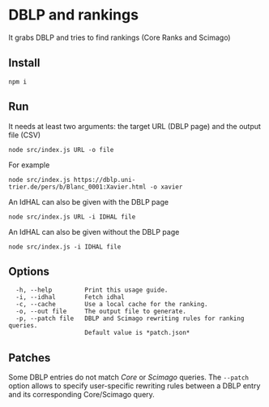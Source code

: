 # DBLP and rankings 

It grabs DBLP and tries to find rankings (Core Ranks and Scimago)

## Install

    npm i

## Run

It needs at least two arguments: the target URL (DBLP page) and the output file (CSV)

    node src/index.js URL -o file

For example

    node src/index.js https://dblp.uni-trier.de/pers/b/Blanc_0001:Xavier.html -o xavier


An IdHAL can also be given with the DBLP page

    node src/index.js URL -i IDHAL file


An IdHAL can also be given without the DBLP page

    node src/index.js -i IDHAL file

## Options
```
  -h, --help         Print this usage guide.
  -i, --idhal        Fetch idhal
  -c, --cache        Use a local cache for the ranking.
  -o, --out file     The output file to generate.
  -p, --patch file   DBLP and Scimago rewriting rules for ranking queries.
                     Default value is *patch.json*
```

## Patches

Some DBLP entries do not match *Core* or *Scimago* queries.
The `--patch` option allows to specify user-specific rewriting rules between a DBLP entry and its corresponding Core/Scimago query.
